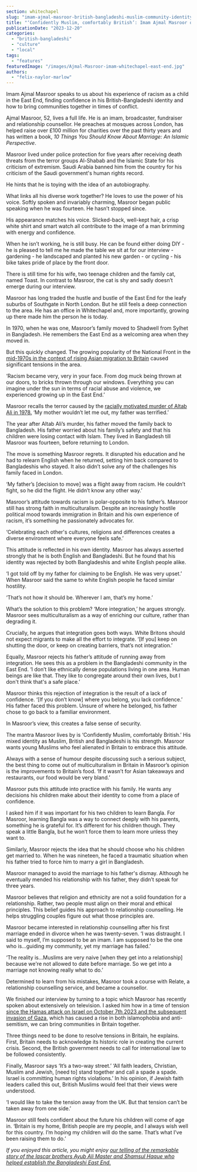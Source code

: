 ```yaml
---
section: whitechapel
slug: "imam-ajmal-masroor-british-bangladeshi-muslim-community-identity-israel-gaza"
title: "‘Confidently Muslim, comfortably British’: Imam Ajmal Masroor on multiculturalism, identity and community"
publicationDate: "2023-12-20"
categories: 
  - "british-bangladeshi"
  - "culture"
  - "local"
tags: 
  - "features"
featuredImage: "/images/Ajmal-Masroor-imam-whitechapel-east-end.jpg"
authors: 
  - "felix-naylor-marlow"
---
```


Imam Ajmal Masroor speaks to us about his experience of racism as a child in the East End, finding confidence in his British-Bangladeshi identity and how to bring communities together in times of conflict.

Ajmal Masroor, 52, lives a full life. He is an imam, broadcaster, fundraiser and relationship counsellor. He preaches at mosques across London, has helped raise over £100 million for charities over the past thirty years and has written a book, _10 Things You Should Know About Marriage: An Islamic Perspective_.

Masroor lived under police protection for five years after receiving death threats from the terror groups Al-Shabab and the Islamic State for his criticism of extremism. Saudi Arabia banned him from the country for his criticism of the Saudi government's human rights record.

He hints that he is toying with the idea of an autobiography.

What links all his diverse work together? He loves to use the power of his voice. Softly spoken and invariably charming, Masroor began public speaking when he was fourteen. He hasn’t stopped since. 

His appearance matches his voice. Slicked-back, well-kept hair, a crisp white shirt and smart watch all contribute to the image of a man brimming with energy and confidence. 

When he isn’t working, he is still busy. He can be found either doing DIY - he is pleased to tell me he made the table we sit at for our interview - gardening - he landscaped and planted his new garden - or cycling - his bike takes pride of place by the front door.

There is still time for his wife, two teenage children and the family cat, named Toast. In contrast to Masroor, the cat is shy and sadly doesn’t emerge during our interview. 

Masroor has long traded the hustle and bustle of the East End for the leafy suburbs of Southgate in North London. But he still feels a deep connection to the area. He has an office in Whitechapel and, more importantly, growing up there made him the person he is today. 

In 1970, when he was one, Masroor’s family moved to Shadwell from Sylhet in Bangladesh. He remembers the East End as a welcoming area when they moved in.

But this quickly changed. The growing popularity of the National Front in the [mid-1970s in the context of rising Asian migration to Britain](https://whitechapellondon.co.uk/bangladeshi-independence-migration-east-london/) caused significant tensions in the area. 

‘Racism became very, very in your face. From dog muck being thrown at our doors, to bricks thrown through our windows. Everything you can imagine under the sun in terms of racial abuse and violence, we experienced growing up in the East End.’ 

Masroor recalls the terror caused by the [racially motivated murder of Altab Ali in 1978.](https://whitechapellondon.co.uk/1978-whitechapel-anti-racism/) ‘My mother wouldn’t let me out, my father was terrified.’ 

The year after Altab Ali’s murder, his father moved the family back to Bangladesh. His father worried about his family’s safety and that his children were losing contact with Islam. They lived in Bangladesh till Masroor was fourteen, before returning to London. 

The move is something Masroor regrets. It disrupted his education and he had to relearn English when he returned, setting him back compared to Bangladeshis who stayed. It also didn’t solve any of the challenges his family faced in London. 

‘My father’s \[decision to move\] was a flight away from racism. He couldn’t fight, so he did the flight. He didn’t know any other way.’ 

Masroor’s attitude towards racism is polar-opposite to his father’s. Masroor still has strong faith in multiculturalism. Despite an increasingly hostile political mood towards immigration in Britain and his own experience of racism, it’s something he passionately advocates for. 

‘Celebrating each other's cultures, religions and differences creates a diverse environment where everyone feels safe.’

This attitude is reflected in his own identity. Masroor has always asserted strongly that he is both English and Bangladeshi. But he found that his identity was rejected by both Bangladeshis and white English people alike. 

‘I got told off by my father for claiming to be English. He was very upset.’ When Masroor said the same to white English people he faced similar hostility.

‘That’s not how it should be. Wherever I am, that’s my home.’

What’s the solution to this problem? ‘More integration,’ he argues strongly. Masroor sees multiculturalism as a way of enriching our culture, rather than degrading it. 

Crucially, he argues that integration goes both ways. White Britons should not expect migrants to make all the effort to integrate. ‘\[If you\] keep on shutting the door, or keep on creating barriers, that’s not integration.’ 

Equally, Masroor rejects his father’s attitude of running away from integration. He sees this as a problem in the Bangladeshi community in the East End. ‘I don’t like ethnically dense populations living in one area. Human beings are like that. They like to congregate around their own lives, but I don't think that's a safe place.’ 

Masroor thinks this rejection of integration is the result of a lack of confidence. ‘\[If you don’t know\] where you belong, you lack confidence.’ His father faced this problem. Unsure of where he belonged, his father chose to go back to a familiar environment. 

In Masroor’s view, this creates a false sense of security.

The mantra Masroor lives by is ‘Confidently Muslim, comfortably British.’ His mixed identity as Muslim, British and Bangladeshi is his strength. Masroor wants young Muslims who feel alienated in Britain to embrace this attitude.

Always with a sense of humour despite discussing such a serious subject, the best thing to come out of multiculturalism in Britain in Masroor’s opinion is the improvements to Britain’s food. ‘If it wasn’t for Asian takeaways and restaurants, our food would be very bland.’

Masroor puts this attitude into practice with his family. He wants any decisions his children make about their identity to come from a place of confidence. 

I asked him if it was important for his two children to learn Bangla. For Masroor, learning Bangla was a way to connect deeply with his parents, something he is grateful for. It’s different for his children though. They speak a little Bangla, but he won’t force them to learn more unless they want to. 

Similarly, Masroor rejects the idea that he should choose who his children get married to. When he was nineteen, he faced a traumatic situation when his father tried to force him to marry a girl in Bangladesh. 

Masroor managed to avoid the marriage to his father's dismay. Although he eventually mended his relationship with his father, they didn’t speak for three years.

Masroor believes that religion and ethnicity are not a solid foundation for a relationship. Rather, two people must align on their moral and ethical principles. This belief guides his approach to relationship counselling. He helps struggling couples figure out what those principles are.

Masroor became interested in relationship counselling after his first marriage ended in divorce when he was twenty-seven. ‘I was distraught. I said to myself, I’m supposed to be an imam. I am supposed to be the one who is…guiding my community, yet my marriage has failed.’

‘The reality is…Muslims are very naive \[when they get into a relationship\] because we're not allowed to date before marriage. So we get into a marriage not knowing really what to do.’

Determined to learn from his mistakes, Masroor took a course with Relate, a relationship counselling service, and became a counsellor. 

We finished our interview by turning to a topic which Masroor has recently spoken about extensively on television. I asked him how in a time of tension [since the Hamas attack on Israel on October 7th 2023 and the subsequent invasion of Gaza](https://whitechapellondon.co.uk/gaza-palestine-protest-tower-hamlets-november-2023/), which has caused a rise in both islamophobia and anti-semitism, we can bring communities in Britain together. 

Three things need to be done to resolve tensions in Britain, he explains. First, Britain needs to acknowledge its historic role in creating the current crisis. Second, the British government needs to call for international law to be followed consistently. 

Finally, Masroor says ‘It’s a two-way street.’ ‘All faith leaders, Christian, Muslim and Jewish, \[need to\] stand together and call a spade a spade. Israel is committing human rights violations.’ In his opinion, if Jewish faith leaders called this out, British Muslims would feel that their views were understood. 

‘I would like to take the tension away from the UK. But that tension can’t be taken away from one side.’

Masroor still feels confident about the future his children will come of age in. ‘Britain is my home, British people are my people, and I always wish well for this country. I’m hoping my children will do the same. That’s what I’ve been raising them to do.’

_If you enjoyed this article, you might enjoy_ [_our telling of the remarkable story of the lascar brothers Ayub Ali Master and Shamsul Haque who helped establish the Bangladeshi East End._](https://whitechapellondon.co.uk/ayub-ali-master-shamsul-haque-british-bangladeshi-east-end-history/)
